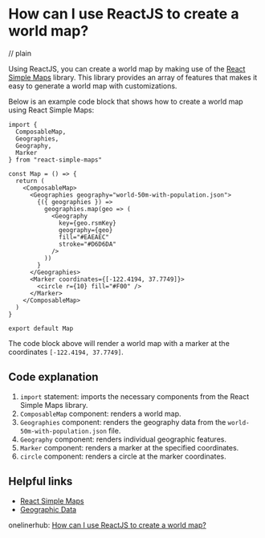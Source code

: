 # How can I use ReactJS to create a world map?
// plain

Using ReactJS, you can create a world map by making use of the [React Simple Maps](https://www.react-simple-maps.io/) library. This library provides an array of features that makes it easy to generate a world map with customizations.

Below is an example code block that shows how to create a world map using React Simple Maps:

```
import {
  ComposableMap,
  Geographies,
  Geography,
  Marker
} from "react-simple-maps"

const Map = () => {
  return (
    <ComposableMap>
      <Geographies geography="world-50m-with-population.json">
        {({ geographies }) =>
          geographies.map(geo => (
            <Geography
              key={geo.rsmKey}
              geography={geo}
              fill="#EAEAEC"
              stroke="#D6D6DA"
            />
          ))
        }
      </Geographies>
      <Marker coordinates={[-122.4194, 37.7749]}>
        <circle r={10} fill="#F00" />
      </Marker>
    </ComposableMap>
  )
}

export default Map
```

The code block above will render a world map with a marker at the coordinates `[-122.4194, 37.7749]`.

## Code explanation


1. `import` statement: imports the necessary components from the React Simple Maps library.
2. `ComposableMap` component: renders a world map.
3. `Geographies` component: renders the geography data from the `world-50m-with-population.json` file.
4. `Geography` component: renders individual geographic features.
5. `Marker` component: renders a marker at the specified coordinates.
6. `circle` component: renders a circle at the marker coordinates.

## Helpful links

- [React Simple Maps](https://www.react-simple-maps.io/)
- [Geographic Data](https://www.naturalearthdata.com/downloads/50m-cultural-vectors/)

onelinerhub: [How can I use ReactJS to create a world map?](https://onelinerhub.com/reactjs/how-can-i-use-reactjs-to-create-a-world-map)